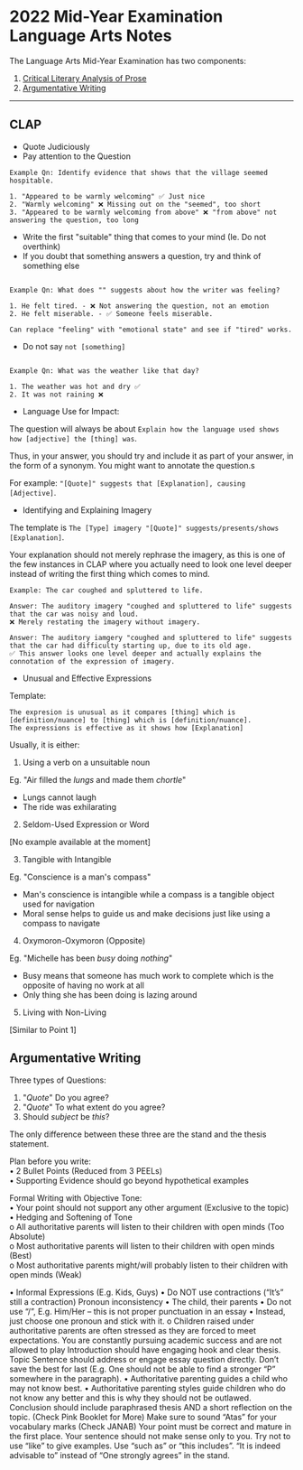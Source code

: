 # 2022 Mid-Year Examination Language Arts Notes

The Language Arts Mid-Year Examination has two components:
1. [Critical Literary Analysis of Prose](#clap)
2. [Argumentative Writing](#argumentative-writing)

---

## CLAP

 - Quote Judiciously
 - Pay attention to the Question
```
Example Qn: Identify evidence that shows that the village seemed hospitable.

1. "Appeared to be warmly welcoming" ✅ Just nice
2. "Warmly welcoming" ❌ Missing out on the "seemed", too short
3. "Appeared to be warmly welcoming from above" ❌ "from above" not answering the question, too long
```
 - Write the first "suitable" thing that comes to your mind (Ie. Do not overthink)
 - If you doubt that something answers a question, try and think of something else

```

Example Qn: What does "" suggests about how the writer was feeling?

1. He felt tired. - ❌ Not answering the question, not an emotion
2. He felt miserable. - ✅ Someone feels miserable.

Can replace "feeling" with "emotional state" and see if "tired" works.

```

- Do not say `not [something]`

``` 

Example Qn: What was the weather like that day?

1. The weather was hot and dry ✅
2. It was not raining ❌
```

- Language Use for Impact:

The question will always be about `Explain how the language used shows how [adjective] the [thing] was`.

Thus, in your answer, you should try and include it as part of your answer, in the form of a synonym. You might want to annotate the question.s

For example: `"[Quote]" suggests that [Explanation], causing [Adjective]`.  

- Identifying and Explaining Imagery

The template is `The [Type] imagery "[Quote]" suggests/presents/shows [Explanation]`.

Your explanation should not merely rephrase the imagery, as this is one of the few instances in CLAP where you actually need to look one level deeper instead of writing the first thing which comes to mind.

```
Example: The car coughed and spluttered to life.

Answer: The auditory imagery "coughed and spluttered to life" suggests that the car was noisy and loud. 
❌ Merely restating the imagery without imagery. 

Answer: The auditory iamgery "coughed and spluttered to life" suggests that the car had difficulty starting up, due to its old age. 
✅ This answer looks one level deeper and actually explains the connotation of the expression of imagery.
```

- Unusual and Effective Expressions

Template:

`The expresion is unusual as it compares [thing] which is [definition/nuance] to [thing] which is [definition/nuance].`  
`The expressions is effective as it shows how [Explanation]`

Usually, it is either:

1. Using a verb on a unsuitable noun

Eg. "Air filled the *lungs* and made them *chortle*"  
- Lungs cannot laugh
- The ride was exhilarating

2. Seldom-Used Expression or Word

[No example available at the moment]

3. Tangible with Intangible

Eg. "Conscience is a man's compass"
- Man's conscience is intangible while a compass is a tangible object used for navigation
- Moral sense helps to guide us and make decisions just like using a compass to navigate

4. Oxymoron-Oxymoron (Opposite)

Eg. "Michelle has been *busy* doing *nothing*"  
- Busy means that someone has much work to complete which is the opposite of having no work at all
- Only thing she has been doing is lazing around

5. Living with Non-Living

[Similar to Point 1]

## Argumentative Writing

Three types of Questions:

1. "*Quote*" Do you agree?
2. "*Quote*" To what extent do you agree?
3. Should *subject* be *this*?

The only difference between these three are the stand and the thesis statement.

Plan before you write:  
    •	2 Bullet Points (Reduced from 3 PEELs)  
    •	Supporting Evidence should go beyond hypothetical examples  

Formal Writing with Objective Tone:  
    •	Your point should not support any other argument (Exclusive to the topic)  
    •	Hedging and Softening of Tone  
        o	All authoritative parents will listen to their children with open minds (Too Absolute)  
        o	Most authoritative parents will listen to their children with open minds (Best)  
        o	Most authoritative parents might/will probably listen to their children with open minds (Weak)  

        
•	Informal Expressions (E.g. Kids, Guys)
•	Do NOT use contractions (“It’s” still a contraction)
Pronoun inconsistency
•	The child, their parents
•	Do not use “/”, E.g. Him/Her – this is not proper punctuation in an essay
•	Instead, just choose one pronoun and stick with it.
o	Children raised under authoritative parents are often stressed as they are forced to meet expectations. You are constantly pursuing academic success and are not allowed to play
Introduction should have engaging hook and clear thesis.
Topic Sentence should address or engage essay question directly. Don’t save the best for last (E.g. One should not be able to find a stronger “P” somewhere in the paragraph).
•	Authoritative parenting guides a child who may not know best.
•	Authoritative parenting styles guide children who do not know any better and this is why they should not be outlawed.
Conclusion should include paraphrased thesis AND a short reflection on the topic. (Check Pink Booklet for More)
Make sure to sound “Atas” for your vocabulary marks (Check JANAB)
Your point must be correct and mature in the first place.
Your sentence should not make sense only to you.
Try not to use “like” to give examples. Use “such as” or “this includes”.
“It is indeed advisable to” instead of “One strongly agrees” in the stand.
